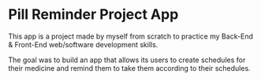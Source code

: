 # Pill Reminder Project App

This app is a project made by myself from scratch to practice my Back-End & Front-End web/software development skills.

The goal was to build an app that allows its users to create schedules for their medicine and remind them to take them according to their schedules.
